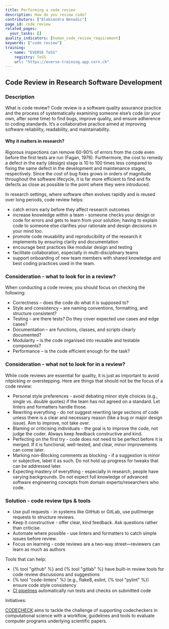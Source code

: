 ```yaml
---
title: Performing a code review
description: How do you review code?
contributors: ["Aleksandra Nenadic"]
page_id: code_review
related_pages:
  your_tasks: []
quality_indicators: [human_code_review_requirement]
keywords: ["code review"]
training:
  - name: "EVERSE TeSS"
    registry: TeSS
    url: "https://everse-training.app.cern.ch"
---
```


## Code Review in Research Software Development

### Description

What is code review? Code review is a software quality assurance practice and the process of systematically examining someone else’s code (or your own, after some time) to find bugs, improve quality, and ensure adherence to coding standards. It’s a collaborative practice aimed at improving software reliability, readability, and maintainability.

#### Why it matters in research?

Rigorous inspections can remove 60-90% of errors from the code even before the first tests are run (Fagan, 1976). Furthermore, the cost to remedy a defect in the early (design) stage is 10 to 100 times less compared to fixing the same defect in the development and maintenance stages, respectively. Since the cost of bug fixes grows in orders of magnitude throughout the software lifecycle, it is far more efficient to find and fix defects as close as possible to the point where they were introduced.

In research settings, where software often evolves rapidly and is reused over long periods, code review helps:

- catch errors early before they affect research outcomes
- increase knowledge within a team - someone checks your design or code for errors and gets to learn from your solution; having to explain code to someone else clarifies your rationale and design decisions in your mind too.
- promote code reusability and reproducibility of the research it implements by ensuring clarity and documentation
- encourage best practices like modular design and testing
- facilitate collaboration, especially in multi-disciplinary teams
- support onboarding of new team members with shared knowledge and best coding practices used in the team.

### Consideration - what to look for in a review?

When conducting a code review, you should focus on checking the following:

- Correctness – does the code do what it is supposed to?
- Style and consistency – are naming conventions, formatting, and structure consistent?
- Testing – are there tests? Do they cover expected use cases and edge cases?
- Documentation – are functions, classes, and scripts clearly documented?
- Modularity – is the code organised into reusable and testable components?
- Performance – is the code efficient enough for the task?

### Consideration - what not to look for in a review?

While code reviews are essential for quality, it is just as important to avoid nitpicking or overstepping.
Here are things that should not be the focus of a code review:

- Personal style preferences - avoid debating minor style choices (e.g., single vs. double quotes) if the team has not agreed on a standard. Let linters and formatters handle those.
- Rewriting everything - do not suggest rewriting large sections of code unless there is a clear and necessary reason (like a bug or major design issue). Aim to improve, not take over.
- Blaming or criticising individuals - the goal is to improve the code, not judge the coder. Always keep feedback constructive and kind.
- Perfecting on the first try - code does not need to be perfect before it is merged. If it is functional, well-tested, and clear, minor improvements can come later.
- Marking non-Blocking comments as blocking - if a suggestion is minor or subjective, label it as such. Do not hold up progress for tweaks that can be addressed later.
- Expecting mastery of everything - especially in research, people have varying backgrounds. Do not expect full knowledge of advanced software engineering concepts from domain experts/researchers who code.  

### Solution - code review tips & tools

- Use pull requests - in systems like GitHub or GitLab, use pull/merge requests to structure reviews.
- Keep it constructive - offer clear, kind feedback. Ask questions rather than criticise.
- Automate where possible - use linters and formatters to catch simple issues before review.
- Focus on learning - code reviews are a two-way street—reviewers can learn as much as authors

Tools that can help:

- {% tool "github" %} and {% tool "gitlab" %} have built-in review tools for code review discussions and suggestions
- {% tool "code-linters" %} (e.g., flake8, eslint, {% tool "pylint" %}) ensure code style consistency
- [CI pipelines](./ci_cd) automatically run tests and checks on submitted code

Initiatives:

[CODECHECK](https://codecheck.org.uk/) aims to tackle the challenge of supporting codecheckers in computational science with a workflow, guidelines and tools to evaluate computer programs underlying scientific papers.